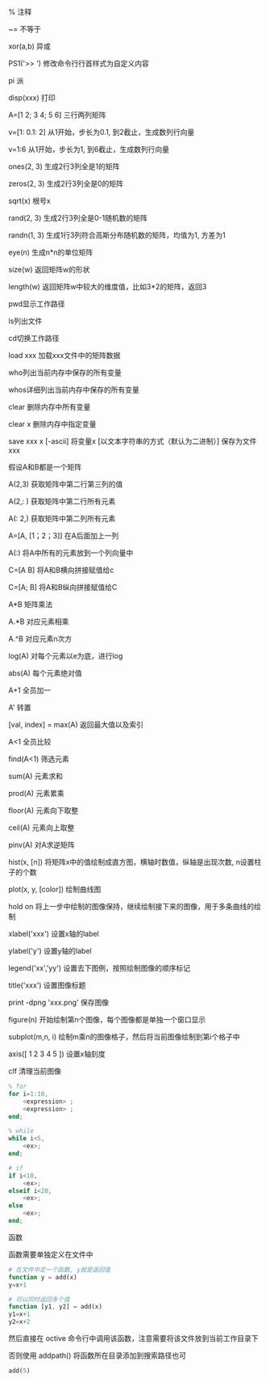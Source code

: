 % 注释

~= 不等于

xor(a,b) 异或

PS1('>> ') 修改命令行行首样式为自定义内容

pi 派

disp(xxx) 打印

A=[1 2; 3 4; 5 6] 三行两列矩阵

v=[1: 0.1: 2] 从1开始，步长为0.1, 到2截止，生成数列行向量

v=1:6 从1开始，步长为1, 到6截止，生成数列行向量

ones(2, 3) 生成2行3列全是1的矩阵

zeros(2, 3) 生成2行3列全是0的矩阵

sqrt(x) 根号x

rand(2, 3) 生成2行3列全是0-1随机数的矩阵

randn(1, 3) 生成1行3列符合高斯分布随机数的矩阵，均值为1, 方差为1

eye(n) 生成n*n的单位矩阵

size(w) 返回矩阵w的形状

length(w) 返回矩阵w中较大的维度值，比如3*2的矩阵，返回3



pwd显示工作路径

ls列出文件

cd切换工作路径

load xxx 加载xxx文件中的矩阵数据

who列出当前内存中保存的所有变量

whos详细列出当前内存中保存的所有变量

clear 删除内存中所有变量

clear x 删除内存中指定变量

save xxx x [-ascii] 将变量x [以文本字符串的方式（默认为二进制）] 保存为文件xxx



假设A和B都是一个矩阵

A(2,3) 获取矩阵中第二行第三列的值

A(2,: ) 获取矩阵中第二行所有元素

A(: 2,) 获取矩阵中第二列所有元素

A=[A, [1；2；3]] 在A后面加上一列

A(:) 将A中所有的元素放到一个列向量中

C=[A B] 将A和B横向拼接赋值给c

C=[A; B] 将A和B纵向拼接赋值给C



A*B 矩阵乘法

A.*B 对应元素相乘

A.^B 对应元素n次方

log(A) 对每个元素以e为底，进行log

abs(A) 每个元素绝对值

A+1 全员加一

A' 转置

[val, index] = max(A) 返回最大值以及索引

A<1 全员比较

find(A<1) 筛选元素

sum(A) 元素求和

prod(A) 元素累乘

floor(A) 元素向下取整

ceil(A) 元素向上取整

pinv(A) 对A求逆矩阵





hist(x, [n]) 将矩阵x中的值绘制成直方图，横轴时数值，纵轴是出现次数, n设置柱子的个数

plot(x, y, [color]) 绘制曲线图

 hold on 将上一步中绘制的图像保持，继续绘制接下来的图像，用于多条曲线的绘制

xlabel('xxx') 设置x轴的label

ylabel('y') 设置y轴的label

legend('xx','yy') 设置去下图例，按照绘制图像的顺序标记

title('xxx') 设置图像标题

print -dpng 'xxx.png' 保存图像

figure(n) 开始绘制第n个图像，每个图像都是单独一个窗口显示

subplot(m,n, i) 绘制m乘n的图像格子，然后将当前图像绘制到第i个格子中

axis([ 1 2 3 4 5 ]) 设置x轴刻度

clf 清理当前图像





```octave
% for
for i=1:10, 
    <expression> ;
    <expression> ;
end;

% while
while i<5,
	<ex>;
end;

# if
if i<10,
	<ex>;
elseif i<20,
	<ex>;
else
	<ex>;
end;
```





函数

函数需要单独定义在文件中

```octave
# 在文件中定一个函数, y就是返回值
function y = add(x)
y=x+1

# 可以同时返回多个值
function [y1, y2] = add(x)
y1=x+1
y2=x+2
```

然后直接在 octive 命令行中调用该函数，注意需要将该文件放到当前工作目录下

否则使用 addpath() 将函数所在目录添加到搜索路径也可

```octave
add(5)
```

